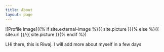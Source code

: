 ```yaml
---
title: About
layout: page
---
```

![Profile Image]({% if site.external-image %}{{ site.picture }}{% else %}{{ site.url }}/{{ site.picture }}{% endif %})

<p>LHi there, this is Riwaj. I will add more about myself in a few days</p>



